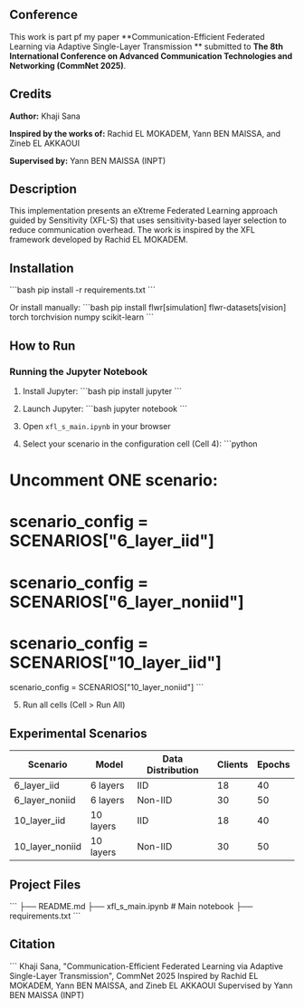 ## Conference
This work is part pf my paper **Communication-Efficient Federated Learning via Adaptive Single-Layer Transmission
** submitted to **The 8th International Conference on Advanced Communication Technologies and Networking (CommNet 2025)**.

## Credits
**Author:** Khaji Sana

**Inspired by the works of:** Rachid EL MOKADEM, Yann BEN MAISSA, and Zineb EL AKKAOUI

**Supervised by:** Yann BEN MAISSA (INPT)

## Description
This implementation presents an eXtreme Federated Learning approach guided by Sensitivity (XFL-S) that uses sensitivity-based layer selection to reduce communication overhead. The work is inspired by the XFL framework developed by Rachid EL MOKADEM.

## Installation

\`\`\`bash
pip install -r requirements.txt
\`\`\`

Or install manually:
\`\`\`bash
pip install flwr[simulation] flwr-datasets[vision] torch torchvision numpy scikit-learn
\`\`\`

## How to Run

### Running the Jupyter Notebook

1. Install Jupyter:
\`\`\`bash
pip install jupyter
\`\`\`

2. Launch Jupyter:
\`\`\`bash
jupyter notebook
\`\`\`

3. Open `xfl_s_main.ipynb` in your browser

4. Select your scenario in the configuration cell (Cell 4):
\`\`\`python
# Uncomment ONE scenario:
# scenario_config = SCENARIOS["6_layer_iid"]
# scenario_config = SCENARIOS["6_layer_noniid"]
# scenario_config = SCENARIOS["10_layer_iid"]
scenario_config = SCENARIOS["10_layer_noniid"]
\`\`\`

5. Run all cells (Cell > Run All)

## Experimental Scenarios

| Scenario | Model | Data Distribution | Clients | Epochs |
|----------|-------|-------------------|---------|--------|
| 6_layer_iid | 6 layers | IID | 18 | 40 |
| 6_layer_noniid | 6 layers | Non-IID | 30 | 50 |
| 10_layer_iid | 10 layers | IID | 18 | 40 |
| 10_layer_noniid | 10 layers | Non-IID | 30 | 50 |

## Project Files
\`\`\`
├── README.md
├── xfl_s_main.ipynb         # Main notebook
├── requirements.txt
\`\`\`

## Citation
\`\`\`
Khaji Sana, "Communication-Efficient Federated Learning via Adaptive Single-Layer Transmission", 
CommNet 2025
Inspired by Rachid EL MOKADEM, Yann BEN MAISSA, and Zineb EL AKKAOUI
Supervised by Yann BEN MAISSA (INPT)
